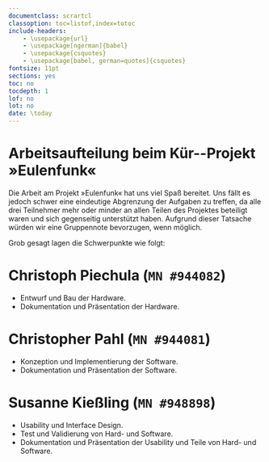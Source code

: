 ```yaml
---
documentclass: scrartcl
classoption: toc=listof,index=totoc
include-headers:
    - \usepackage{url} 
    - \usepackage[ngerman]{babel}
    - \usepackage{csquotes}
    - \usepackage[babel, german=quotes]{csquotes}
fontsize: 11pt
sections: yes
toc: no
tocdepth: 1
lof: no
lot: no
date: \today
---
```


# Arbeitsaufteilung beim Kür--Projekt »Eulenfunk«

Die Arbeit am Projekt »Eulenfunk« hat uns viel Spaß bereitet. Uns fällt es
jedoch schwer eine eindeutige Abgrenzung der Aufgaben zu treffen, da alle drei
Teilnehmer mehr oder minder an allen Teilen des Projektes beteiligt waren und
sich gegenseitig unterstützt haben. Aufgrund dieser Tatsache würden wir eine
Gruppennote bevorzugen, wenn möglich.

Grob gesagt lagen die Schwerpunkte wie folgt:

# Christoph Piechula  (``MN #944082``)

- Entwurf und Bau der Hardware.
- Dokumentation und Präsentation der Hardware.

# Christopher Pahl (``MN #944081``)

- Konzeption und Implementierung der Software.
- Dokumentation und Präsentation der Software.
 
# Susanne Kießling (``MN #948898``)

- Usability und Interface Design.
- Test und Validierung von Hard- und Software.
- Dokumentation und Präsentation der Usability
  und Teile von Hard- und Software.
